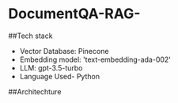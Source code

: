 # DocumentQA-RAG-
##Tech stack
- Vector Database: Pinecone
- Embedding model: 'text-embedding-ada-002'
- LLM: gpt-3.5-turbo
- Language Used- Python

##Architechture

